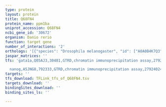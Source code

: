 ```yaml
---
type: protein
layout: protein
title: Q68FN4
protein_name: ppm1ba
uniprot_accession: Q68FN4
ncbi_gene_id: '30672'
organism: Danio rerio
function: target gene
number_of_interactions: '2'
orthologs: '[{"species": "Drosophila melanogaster", "id": ["A0A0B4K7Q3"]}, {"species": "Caenorhabditis elegans", "id": ["<a href=\"/protein/q19775\">Q19775</a>"]}, {"species": "Saccharomyces cerevisiae", "id": ["<a href=\"/protein/p35182\">P35182</a>"]}]'
jaspar_matrices: ''
tfs: 'gata1a,Q05AJ3,30481,GTRD,chromatin immunoprecipitation assay,27924024%5Buid%5D,No

  nanog,A5JNG8,792333,GTRD,chromatin immunoprecipitation assay,27924024%5Buid%5D,No'
targets: ''
tfs_download: TFLink_tfs_of_Q68FN4.tsv
targets_download: ''
bindingSites_download: ''
binding_sites_ls: ''

---
```

